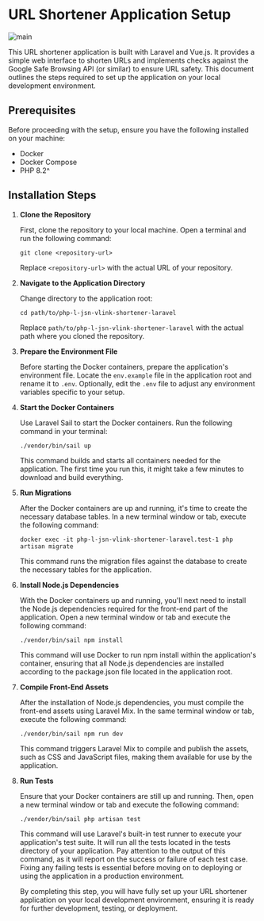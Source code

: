 # URL Shortener Application Setup
![main](https://github.com/gediminasnn/php-l-jsn-v.link-shortener/assets/70708109/f6b6e0d0-08c3-48aa-9126-b2a6ef15c5a3)

This URL shortener application is built with Laravel and Vue.js. It provides a simple web interface to shorten URLs and implements checks against the Google Safe Browsing API (or similar) to ensure URL safety. This document outlines the steps required to set up the application on your local development environment.

## Prerequisites

Before proceeding with the setup, ensure you have the following installed on your machine:

-   Docker
-   Docker Compose
-   PHP 8.2^

## Installation Steps

1.  **Clone the Repository**
    
    First, clone the repository to your local machine. Open a terminal and run the following command:
    
    `git clone <repository-url>` 
    
    Replace `<repository-url>` with the actual URL of your repository.
    
2.  **Navigate to the Application Directory**
    
    Change directory to the application root:
    
    `cd path/to/php-l-jsn-vlink-shortener-laravel` 
    
    Replace `path/to/php-l-jsn-vlink-shortener-laravel` with the actual path where you cloned the repository.
    
3.  **Prepare the Environment File**
    
    Before starting the Docker containers, prepare the application's environment file. Locate the `env.example` file in the application root and rename it to `.env`. Optionally, edit the `.env` file to adjust any environment variables specific to your setup.

4.  **Start the Docker Containers**
    
    Use Laravel Sail to start the Docker containers. Run the following command in your terminal:
    
    `./vendor/bin/sail up` 
    
    This command builds and starts all containers needed for the application. The first time you run this, it might take a few minutes to download and build everything.
    
5.  **Run Migrations**
    
    After the Docker containers are up and running, it's time to create the necessary database tables. In a new terminal window or tab, execute the following command:
    
    `docker exec -it php-l-jsn-vlink-shortener-laravel.test-1 php artisan migrate` 
    
    This command runs the migration files against the database to create the necessary tables for the application.

6.  **Install Node.js Dependencies**
    
    With the Docker containers up and running, you'll next need to install the Node.js dependencies required for the front-end part of the application. Open a new terminal window or tab and execute the following command:
    
    `./vendor/bin/sail npm install` 
    
    This command will use Docker to run npm install within the application's container, ensuring that all Node.js dependencies are installed according to the package.json file located in the application root.

7.  **Compile Front-End Assets**
    
    After the installation of Node.js dependencies, you must compile the front-end assets using Laravel Mix. In the same terminal window or tab, execute the following command:
    
    `./vendor/bin/sail npm run dev` 
    
    This command triggers Laravel Mix to compile and publish the assets, such as CSS and JavaScript files, making them available for use by the application.

7.  **Run Tests**
    
    Ensure that your Docker containers are still up and running. Then, open a new terminal window or tab and execute the following command:
    
    `./vendor/bin/sail php artisan test` 
    
    This command will use Laravel's built-in test runner to execute your application's test suite. It will run all the tests located in the tests directory of your application. Pay attention to the output of this command, as it will report on the success or failure of each test case. Fixing any failing tests is essential before moving on to deploying or using the application in a production environment.

    By completing this step, you will have fully set up your URL shortener application on your local development environment, ensuring it is ready for further development, testing, or deployment.
